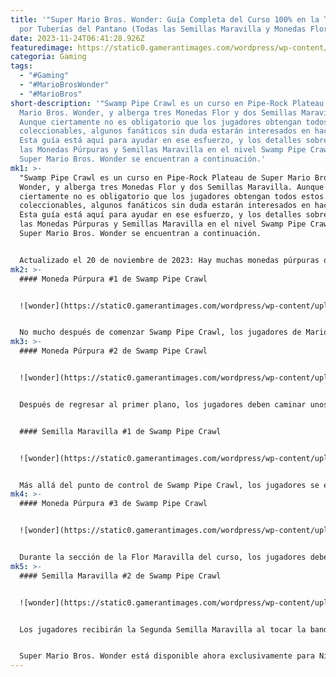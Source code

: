 ```yaml
---
title: '"Super Mario Bros. Wonder: Guía Completa del Curso 100% en la Travesía
  por Tuberías del Pantano (Todas las Semillas Maravilla y Monedas Flor)"'
date: 2023-11-24T06:41:28.926Z
featuredimage: https://static0.gamerantimages.com/wordpress/wp-content/uploads/2023/10/mario-wonder-swamp-pipe-crawl-flower-coin-1b.jpg?q=50&fit=contain&w=750&h=415&dpr=1.5
categoria: Gaming
tags:
  - "#Gaming"
  - "#MarioBrosWonder"
  - "#MarioBros"
short-description: '"Swamp Pipe Crawl es un curso en Pipe-Rock Plateau de Super
  Mario Bros. Wonder, y alberga tres Monedas Flor y dos Semillas Maravilla.
  Aunque ciertamente no es obligatorio que los jugadores obtengan todos estos
  coleccionables, algunos fanáticos sin duda estarán interesados en hacerlo.
  Esta guía está aquí para ayudar en ese esfuerzo, y los detalles sobre todas
  las Monedas Púrpuras y Semillas Maravilla en el nivel Swamp Pipe Crawl de
  Super Mario Bros. Wonder se encuentran a continuación.'
mk1: >-
  "Swamp Pipe Crawl es un curso en Pipe-Rock Plateau de Super Mario Bros.
  Wonder, y alberga tres Monedas Flor y dos Semillas Maravilla. Aunque
  ciertamente no es obligatorio que los jugadores obtengan todos estos
  coleccionables, algunos fanáticos sin duda estarán interesados en hacerlo.
  Esta guía está aquí para ayudar en ese esfuerzo, y los detalles sobre todas
  las Monedas Púrpuras y Semillas Maravilla en el nivel Swamp Pipe Crawl de
  Super Mario Bros. Wonder se encuentran a continuación.


  Actualizado el 20 de noviembre de 2023: Hay muchas monedas púrpuras ocultas para descubrir en Super Mario Bros. Wonder y algunas de ellas pueden ser mucho más difíciles de encontrar que otras. Algunas de las monedas púrpuras en Swamp Pipe Crawl pueden ser un poco difíciles de encontrar para los jugadores que no saben dónde buscar. Para ayudar mejor a los jugadores a encontrar todas las monedas púrpuras de Swamp Pipe Crawl, la siguiente guía ha sido actualizada y ahora incluye un video complementario.
mk2: >-
  #### Moneda Púrpura #1 de Swamp Pipe Crawl


  ![wonder](https://static0.gamerantimages.com/wordpress/wp-content/uploads/2023/10/mario-wonder-swamp-pipe-crawl-flower-coin-1a.jpg?q=50&fit=contain&w=750&h=415&dpr=1.5 "wonder")


  No mucho después de comenzar Swamp Pipe Crawl, los jugadores de Mario Wonder se encontrarán con un enemigo que empuja una tubería vertical hacia la izquierda. Los fanáticos deben empujar esa tubería móvil hacia la derecha, haciendo que encaje en una tubería incompleta, y luego descender en ella para acceder al área del fondo. Entrar en contacto con la flor en esa área hará que aparezca la primera Moneda Púrpura del nivel.
mk3: >-
  #### Moneda Púrpura #2 de Swamp Pipe Crawl


  ![wonder](https://static0.gamerantimages.com/wordpress/wp-content/uploads/2023/10/mario-wonder-swamp-pipe-crawl-flower-coin-2a.jpg?q=50&fit=contain&w=750&h=415&dpr=1.5 "wonder")


  Después de regresar al primer plano, los jugadores deben caminar unos pasos hacia la derecha para encontrar tres bloques de ladrillos, que deben ser destruidos con el trompo de Elephant Mario o con un caparazón cercano. Una vez que esos ladrillos han sido demolidos, los fanáticos deben posicionarse a la derecha de la tubería vertical contra la que se presionaron los bloques y empujarla hacia la izquierda. Esto permitirá entrar en el lado izquierdo de la tubería horizontal, dándoles acceso a una subárea con la segunda Moneda Púrpura.


  #### Semilla Maravilla #1 de Swamp Pipe Crawl


  ![wonder](https://static0.gamerantimages.com/wordpress/wp-content/uploads/2023/10/mario-wonder-swamp-pipe-crawl-wonder-seed-1a.jpg?q=50&fit=contain&w=750&h=415&dpr=1.5 "wonder")


  Más allá del punto de control de Swamp Pipe Crawl, los jugadores se encontrarán con un rompecabezas breve que gira en torno a dos tuberías verticales móviles y una tubería incompleta. Para resolver este rompecabezas, los fanáticos deben primero empujar la tubería del suelo completamente hacia la derecha. Esto permitirá empujar la tubería elevada hacia la tubería incompleta y acceder a la sección de la Flor Maravilla, que termina con la adquisición de la primera Semilla Maravilla.
mk4: >-
  #### Moneda Púrpura #3 de Swamp Pipe Crawl


  ![wonder](https://static0.gamerantimages.com/wordpress/wp-content/uploads/2023/10/mario-wonder-swamp-pipe-crawl-flower-coin-3a.jpg?q=50&fit=contain&w=750&h=415&dpr=1.5 "wonder")


  Durante la sección de la Flor Maravilla del curso, los jugadores deben estar atentos a una flor suspendida en el aire. Entrar en contacto con esa flor hará que una tubería emerja desde la parte superior de la pantalla, y al entrar en ella, los fanáticos tendrán acceso al área del fondo donde se encuentra la tercera y última Moneda Flor.
mk5: >-
  #### Semilla Maravilla #2 de Swamp Pipe Crawl


  ![wonder](https://static0.gamerantimages.com/wordpress/wp-content/uploads/2023/10/mario-wonder-swamp-pipe-crawl-wonder-seed-2.jpg?q=50&fit=crop&w=1500&dpr=1.5 "wonder")


  Los jugadores recibirán la Segunda Semilla Maravilla al tocar la bandera y completar este curso de Mario Wonder. Especialmente, los fanáticos pueden tocar fácilmente la parte superior de la bandera saltando desde la plataforma elevada cercana, que se puede alcanzar saltando sobre los enemigos con caparazón que se arrastran debajo de ella.


  Super Mario Bros. Wonder está disponible ahora exclusivamente para Nintendo Switch."
---
```

